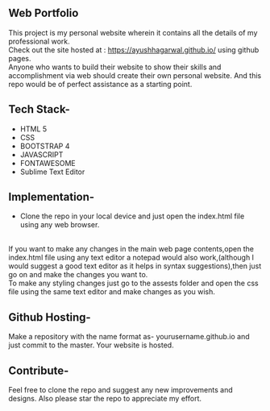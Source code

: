 ## Web Portfolio
This project is my personal website wherein it contains all the details of my professional work.
<br>
Check out the site hosted at : https://ayushhagarwal.github.io/ using github pages.
<br>
Anyone who wants to build their website to show their skills and accomplishment via web should create their own personal website. And this repo would be of perfect assistance as a starting point.
<br>
## Tech Stack-
* HTML 5
* CSS
* BOOTSTRAP 4
* JAVASCRIPT
* FONTAWESOME
* Sublime Text Editor

## Implementation- 

* Clone the repo in your local device and just open the index.html file using any web browser.
<br>
If you want to make any changes in the main web page contents,open the index.html file using any text editor a notepad would also work,(although I would suggest a good text editor as it helps in syntax suggestions),then just go on and make the changes you want to.
<br>
To make any styling changes just go to the assests folder and open the css file using the same text editor and make changes as you wish.

## Github Hosting-
Make a repository with the name format as- yourusername.github.io and just commit to the master. Your website is hosted.

## Contribute-
Feel free to clone the repo and suggest any new improvements and designs.
Also please star the repo to appreciate my effort.
